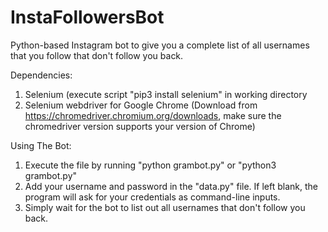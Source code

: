 # InstaFollowersBot
Python-based Instagram bot to give you a complete list of all usernames that you follow that don't follow you back.

Dependencies:
1. Selenium (execute script "pip3 install selenium" in working directory
2. Selenium webdriver for Google Chrome (Download from https://chromedriver.chromium.org/downloads, make sure the chromedriver version supports your version of Chrome)

Using The Bot:
1. Execute the file by running "python grambot.py" or "python3 grambot.py"
2. Add your username and password in the "data.py" file. If left blank, the program will ask for your credentials as command-line inputs.
3. Simply wait for the bot to list out all usernames that don't follow you back.
